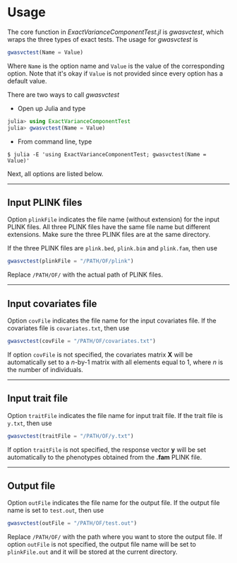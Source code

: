 # Usage

The core function in *ExactVarianceComponentTest.jl* is *gwasvctest*, which wraps the three types of exact tests. The usage for *gwasvctest* is

```julia
gwasvctest(Name = Value)
```

Where `Name` is the option name and `Value` is the value of the corresponding option. Note that it's okay if `Value` is not provided since every option has a default value.

There are two ways to call *gwasvctest*

* Open up Julia and type

```julia
julia> using ExactVarianceComponentTest
julia> gwasvctest(Name = Value)
```

* From command line, type

```
$ julia -E 'using ExactVarianceComponentTest; gwasvctest(Name = Value)'
```

Next, all options are listed below.

---
## Input PLINK files

Option `plinkFile` indicates the file name (without extension) for the input PLINK files. All three PLINK files have the same file name but different extensions. Make sure the three PLINK files are at the same directory.

If the three PLINK files are `plink.bed`, `plink.bim` and `plink.fam`, then use

```julia
gwasvctest(plinkFile = "/PATH/OF/plink")
```

Replace `/PATH/OF/` with the actual path of PLINK files.

---
## Input covariates file

Option `covFile` indicates the file name for the input covariates file. If the covariates file is `covariates.txt`, then use

```julia
gwasvctest(covFile = "/PATH/OF/covariates.txt")
```

If option `covFile` is not specified, the covariates matrix **X** will be automatically set to a *n*-by-1 matrix with all elements equal to 1, where *n* is the number of individuals.

---
## Input trait file

Option `traitFile` indicates the file name for input trait file. If the trait file is `y.txt`, then use

```julia
gwasvctest(traitFile = "/PATH/OF/y.txt")
```

If option `traitFile` is not specified, the response vector **y** will be set automatically to the phenotypes obtained from the **.fam** PLINK file.

---
## Output file

Option `outFile` indicates the file name for the output file. If the output file name is set to `test.out`, then use

```julia
gwasvctest(outFile = "/PATH/OF/test.out")
```

Replace `/PATH/OF/` with the path where you want to store the output file. If option `outFile` is not specified, the output file name will be set to `plinkFile.out` and it will be stored at the current directory.